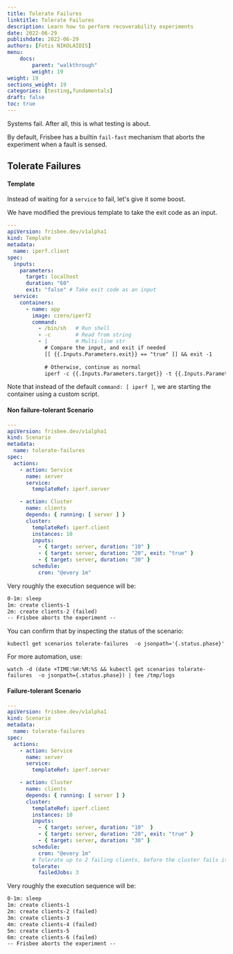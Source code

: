 ```yaml
---
title: Tolerate Failures
linktitle: Tolerate Failures
description: Learn how to perform recoverability experiments
date: 2022-06-29
publishdate: 2022-06-29
authors: [Fotis NIKOLAIDIS]
menu:
    docs:
        parent: "walkthrough"
        weight: 19
weight: 19
sections_weight: 19
categories: [testing,fundamentals]
draft: false
toc: true
---
```




Systems fail. After all, this is what testing is about. 



By default, Frisbee has  a builtin `fail-fast` mechanism that aborts the experiment when a fault is sensed.

## Tolerate Failures



#### Template

Instead of waiting for a `service` to fail, let's give it some boost.

We have modified the previous template to take the exit code as an input.

```yaml
---
apiVersion: frisbee.dev/v1alpha1
kind: Template
metadata:
  name: iperf.client
spec:
  inputs:
    parameters:
      target: localhost
      duration: "60"
      exit: "false" # Take exit code as an input
  service:
    containers:
      - name: app
        image: czero/iperf2
        command:
          - /bin/sh   # Run shell
          - -c        # Read from string
          - |         # Multi-line str
            # Compare the input, and exit if needed
            [[ {{.Inputs.Parameters.exit}} == "true" ]] && exit -1
            
            # Otherwise, continue as normal
            iperf -c {{.Inputs.Parameters.target}} -t {{.Inputs.Parameters.duration}} 
```



Note that instead of the default `command: [ iperf ]`, we are starting the container using a custom script.



#### Non failure-tolerant Scenario

```yaml
---
apiVersion: frisbee.dev/v1alpha1
kind: Scenario
metadata:
  name: tolerate-failures
spec:
  actions:
    - action: Service
      name: server
      service:
        templateRef: iperf.server

    - action: Cluster
      name: clients
      depends: { running: [ server ] }
      cluster:
        templateRef: iperf.client
        instances: 10
        inputs:
          - { target: server, duration: "10" }
          - { target: server, duration: "20", exit: "true" }
          - { target: server, duration: "30" }
        schedule:
          cron: "@every 1m"
```



Very roughly the execution sequence will be:

```tex
0-1m: sleep
1m: create clients-1
2m: create clients-2 (failed)
-- Frisbee aborts the experiment --
```



You can confirm that by inspecting the status of the scenario:

`kubectl get scenarios tolerate-failures  -o jsonpath='{.status.phase}'`

For more automation, use: 

`watch -d (date +TIME:%H:%M:%S && kubectl get scenarios tolerate-failures  -o jsonpath={.status.phase}) | tee /tmp/logs`



#### Failure-tolerant Scenario

```yaml
---
apiVersion: frisbee.dev/v1alpha1
kind: Scenario
metadata:
  name: tolerate-failures
spec:
  actions:
    - action: Service
      name: server
      service:
        templateRef: iperf.server

    - action: Cluster
      name: clients
      depends: { running: [ server ] }
      cluster:
        templateRef: iperf.client
        instances: 10
        inputs:
          - { target: server, duration: "10"  }
          - { target: server, duration: "20", exit: "true" }
          - { target: server, duration: "30" }
        schedule:
          cron: "@every 1m"
        # Tolerate up to 2 failing clients, before the cluster fails itself
        tolerate: 
          failedJobs: 3
```



Very roughly the execution sequence will be:

```tex
0-1m: sleep
1m: create clients-1
2m: create clients-2 (failed)
3m: create clients-3
4m: create clients-4 (failed)
5m: create clients-5
6m: create clients-6 (failed)
-- Frisbee aborts the experiment --
```

